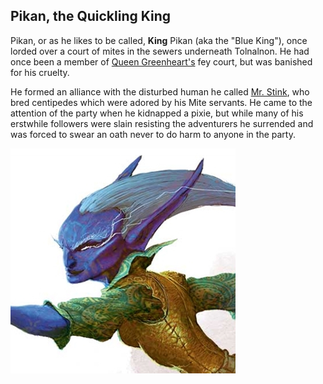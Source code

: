 ## Pikan, the Quickling King

Pikan, or as he likes to be called, **King** Pikan (aka the "Blue King"), once lorded over a court of mites in the sewers underneath Tolnalnon. He had once been a member of [Queen Greenheart's](Queen_Elara_Greenheart.md) fey court, but was banished for his cruelty. 

He formed an alliance with the disturbed human he called [Mr. Stink](Tepin_Zuma_BugGuy.md), who bred centipedes which were adored by his Mite servants. He came to the attention of the party when he kidnapped a pixie, but while many of his erstwhile followers were slain resisting the adventurers he surrended and was forced to swear an oath never to do harm to anyone in the party. 

![tokenimage]


[tokenimage]: /NPCs/NPCArt/Quickling.jpg

